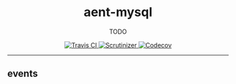 <h1 align="center">aent-mysql</h1>
<p align="center">TODO</p>
<p align="center">
    <a href="https://travis-ci.org/theaentmachine/aent-mysql">
        <img src="https://travis-ci.org/theaentmachine/aent-mysql.svg?branch=master" alt="Travis CI">
    </a>
    <a href="https://scrutinizer-ci.com/g/theaentmachine/aent-mysql/?branch=master">
        <img src="https://scrutinizer-ci.com/g/theaentmachine/aent-mysql/badges/quality-score.png?b=master" alt="Scrutinizer">
    </a>
    <a href="https://codecov.io/gh/theaentmachine/aent-mysql/branch/master">
        <img src="https://codecov.io/gh/theaentmachine/aent-mysql/branch/master/graph/badge.svg" alt="Codecov">
    </a>
</p>

---

## events
